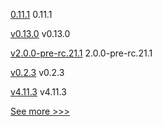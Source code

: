 
[0.11.1](https://github.com/hyperledger/aries-cloudagent-python/releases/tag/0.11.1) 0.11.1

[v0.13.0](https://github.com/hyperledger-labs/fabric-builder-k8s/releases/tag/v0.13.0) v0.13.0

[v2.0.0-pre-rc.21.1](https://github.com/hyperledger/iroha/releases/tag/v2.0.0-pre-rc.21.1) 2.0.0-pre-rc.21.1

[v0.2.3](https://github.com/hyperledger/firefly-tezosconnect/releases/tag/v0.2.3) v0.2.3

[v4.11.3](https://github.com/hyperledger/web3j-gradle-plugin/releases/tag/v4.11.3) v4.11.3


[See more >>>](https://start-here.hyperledger.org/releases)
